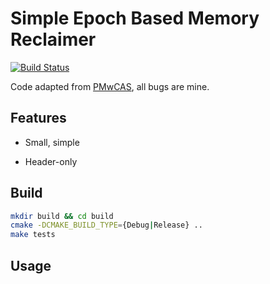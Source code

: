 # Simple Epoch Based Memory Reclaimer

[![Build Status](https://dev.azure.com/haoxiangpeng/epoch-reclaimer/_apis/build/status/XiangpengHao.epoch-reclaimer?branchName=master)](https://dev.azure.com/haoxiangpeng/epoch-reclaimer/_build/latest?definitionId=1&branchName=master)

Code adapted from [PMwCAS](https://github.com/microsoft/pmwcas), all bugs are mine.

## Features

- Small, simple 

- Header-only

## Build

```bash
mkdir build && cd build
cmake -DCMAKE_BUILD_TYPE={Debug|Release} ..
make tests
```

## Usage


